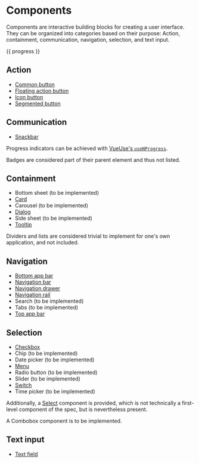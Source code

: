 # Components

Components are interactive building blocks for creating a user interface.
They can be organized into categories based on their purpose: Action,
containment, communication, navigation, selection, and text input.

<script setup>
import { ref, onMounted } from 'vue'

const progress = ref('')

// kind of filthy way to do this, but it works
onMounted(() => {
    const [implemented, total] =
        [...document.querySelectorAll('.vp-doc ul')].
            flatMap(e => [...e.children])
            .map(n => n.firstChild.nodeType !== 3)
            .reduce((a, v) =>  [a[0] + (v ? 1 : 0), a[1] + 1], [0, 0])

    const percent = Math.round(implemented / total * 100)

    progress.value = `At the moment, ${implemented} of ${total} components are implemented (${percent}%!).`
})
</script>

{{ progress }}

## Action

- [Common button](/components/button)
- [Floating action button](/components/fab)
- [Icon button](/components/icon-button)
- [Segmented button](/components/segmented)

## Communication

- [Snackbar](/components/snackbar)

Progress indicators can be achieved with
[VueUse's `useNProgress`](https://vueuse.org/integrations/useNProgress/).

Badges are considered part of their parent element and thus not listed.

## Containment

- Bottom sheet (to be implemented)
- [Card](/components/card)
- Carousel (to be implemented)
- [Dialog](/components/dialog)
- Side sheet (to be implemented)
- [Tooltip](/components/tooltip)

Dividers and lists are considered trivial to implement for one's own application,
and not included.

## Navigation

- [Bottom app bar](/components/bottom-app-bar)
- [Navigation bar](/components/navigation-bar)
- [Navigation drawer](/components/navigation-drawer)
- [Navigation rail](/components/navigation-rail)
- Search (to be implemented)
- Tabs (to be implemented)
- [Top app bar](/components/top-app-bar)

## Selection

- [Checkbox](/components/checkbox)
- Chip (to be implemented)
- Date picker (to be implemented)
- [Menu](/components/menu)
- Radio button (to be implemented)
- Slider (to be implemented)
- [Switch](/components/switch)
- Time picker (to be implemented)

Additionally, a [Select](/components/select) component is provided, which is
not technically a first-level component of the spec, but is nevertheless present.

A Combobox component is to be implemented.

## Text input

- [Text field](/components/text-field)